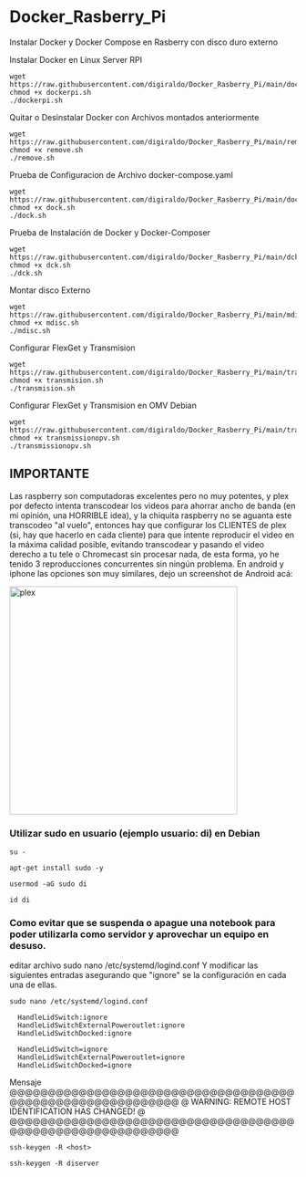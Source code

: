# Docker_Rasberry_Pi
Instalar Docker y Docker Compose en Rasberry con disco duro externo

Instalar Docker en Linux Server RPI
```
wget https://raw.githubusercontent.com/digiraldo/Docker_Rasberry_Pi/main/dockerpi.sh
chmod +x dockerpi.sh
./dockerpi.sh
```

Quitar o Desinstalar Docker con Archivos montados anteriormente
```
wget https://raw.githubusercontent.com/digiraldo/Docker_Rasberry_Pi/main/remove.sh
chmod +x remove.sh
./remove.sh
```

Prueba de Configuracion de Archivo docker-compose.yaml
```
wget https://raw.githubusercontent.com/digiraldo/Docker_Rasberry_Pi/main/dock.sh
chmod +x dock.sh
./dock.sh
```

Prueba de Instalación de Docker y Docker-Composer
```
wget https://raw.githubusercontent.com/digiraldo/Docker_Rasberry_Pi/main/dck.sh
chmod +x dck.sh
./dck.sh
```

Montar disco Externo
```
wget https://raw.githubusercontent.com/digiraldo/Docker_Rasberry_Pi/main/mdisc.sh
chmod +x mdisc.sh
./mdisc.sh
```

Configurar FlexGet y Transmision
```
wget https://raw.githubusercontent.com/digiraldo/Docker_Rasberry_Pi/main/transmision.sh
chmod +x transmision.sh
./transmision.sh
```

Configurar FlexGet y Transmision en OMV Debian
```
wget https://raw.githubusercontent.com/digiraldo/Docker_Rasberry_Pi/main/transmissionopv.sh
chmod +x transmissionopv.sh
./transmissionopv.sh
```

## IMPORTANTE

Las raspberry son computadoras excelentes pero no muy potentes, y plex por defecto intenta transcodear los videos para ahorrar ancho de banda (en mi opinión, una HORRIBLE idea), y la chiquita raspberry no se aguanta este transcodeo "al vuelo", entonces hay que configurar los CLIENTES de plex (si, hay que hacerlo en cada cliente) para que intente reproducir el video en la máxima calidad posible, evitando transcodear y pasando el video derecho a tu tele o Chromecast sin procesar nada, de esta forma, yo he tenido 3 reproducciones concurrentes sin ningún problema. En android y iphone las opciones son muy similares, dejo un screenshot de Android acá:

<img src="https://i.imgur.com/F3kZ9Vh.png" alt="plex" width="400"/>



### Utilizar sudo en usuario (ejemplo usuario: di) en Debian 

```
su -
```
```
apt-get install sudo -y
```
```
usermod -aG sudo di
```
```
id di
```

### Como evitar que se suspenda o apague una notebook para poder utilizarla como servidor y aprovechar un equipo en desuso. 

editar archivo sudo nano /etc/systemd/logind.conf
Y modificar las siguientes entradas asegurando que "ignore" se la configuración en cada una de ellas. 
```
sudo nano /etc/systemd/logind.conf
```
```
  HandleLidSwitch:ignore
  HandleLidSwitchExternalPoweroutlet:ignore
  HandleLidSwitchDocked:ignore
```
```
  HandleLidSwitch=ignore
  HandleLidSwitchExternalPoweroutlet=ignore
  HandleLidSwitchDocked=ignore
```

Mensaje
@@@@@@@@@@@@@@@@@@@@@@@@@@@@@@@@@@@@@@@@@@@@@@@@@@@@@@@@@@@
@    WARNING: REMOTE HOST IDENTIFICATION HAS CHANGED!     @
@@@@@@@@@@@@@@@@@@@@@@@@@@@@@@@@@@@@@@@@@@@@@@@@@@@@@@@@@@@
```
ssh-keygen -R <host>
```
```
ssh-keygen -R diserver
```

